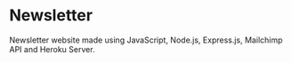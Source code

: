 # Newsletter
Newsletter website made using JavaScript, Node.js, Express.js, Mailchimp API and Heroku Server.
